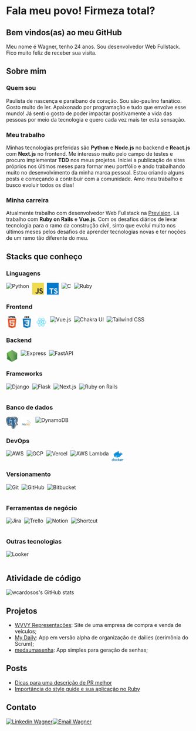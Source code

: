 # Fala meu povo! Firmeza total?

## Bem vindos(as) ao meu GitHub
Meu nome é Wagner, tenho 24 anos. Sou desenvolvedor Web Fullstack. Fico muito feliz de receber sua visita.

## Sobre mim
### Quem sou
Paulista de nascença e paraibano de coração. Sou são-paulino fanático. Gosto muito de ler. Apaixonado por programação e tudo que envolve esse mundo! Já senti o gosto de poder impactar positivamente a vida das pessoas por meio da tecnologia e quero cada vez mais ter esta sensação.
### Meu trabalho
Minhas tecnologias preferidas são **Python** e **Node.js** no backend e **React.js** com **Next.js** no frontend. Me interesso muito pelo campo de testes e procuro implementar **TDD** nos meus projetos. Iniciei a publicação de sites próprios nos últimos meses para formar meu portfólio e ando trabalhando muito no desenvolvimento da minha marca pessoal. Estou criando alguns posts e começando a contribuir com a comunidade. Amo meu trabalho e busco evoluir todos os dias!
### Minha carreira
Atualmente trabalho com desenvolvedor Web Fullstack na [Prevision](https://www.prevision.com.br/). Lá trabalho com **Ruby on Rails** e **Vue.js**. Com os desafios diários de levar tecnologia para o ramo da construção civil, sinto que evoluí muito nos últimos meses pelos desafios de aprender tecnologias novas e ter noções de um ramo tão diferente do meu.

## Stacks que conheço
### Linguagens
<div style="display: flex; gap: 8px">
  <img height="32" src="https://cdn4.iconfinder.com/data/icons/logos-and-brands/512/267_Python_logo-512.png" alt="Python"/>
  <img height="32" src="https://raw.githubusercontent.com/github/explore/80688e429a7d4ef2fca1e82350fe8e3517d3494d/topics/javascript/javascript.png" alt="Javascript"/>
  <img height="32" src="https://raw.githubusercontent.com/github/explore/80688e429a7d4ef2fca1e82350fe8e3517d3494d/topics/typescript/typescript.png" alt="Typescript"/>
  <img height="32" src="https://cdn.iconscout.com/icon/free/png-512/c-programming-569564.png" alt="C"/>
  <img height="32" src="https://upload.wikimedia.org/wikipedia/commons/thumb/7/73/Ruby_logo.svg/1024px-Ruby_logo.svg.png" alt="Ruby"/>
</div>

### Frontend
<div style="display: flex; gap: 8px">
  <img height="32" src="https://raw.githubusercontent.com/github/explore/80688e429a7d4ef2fca1e82350fe8e3517d3494d/topics/html/html.png" alt="HTML5"/>
  <img height="32" src="https://raw.githubusercontent.com/github/explore/80688e429a7d4ef2fca1e82350fe8e3517d3494d/topics/css/css.png" alt="CSS"/>
  <img height="32" src="https://raw.githubusercontent.com/github/explore/80688e429a7d4ef2fca1e82350fe8e3517d3494d/topics/react/react.png" alt="React"/>
  <img height="32" src="https://seeklogo.com/images/V/vuejs-logo-17D586B587-seeklogo.com.png" alt="Vue.js"/>
  <img height="32" src="https://www.coffeeclass.io/logos/chakra-ui.png" alt="Chakra UI"/>
  <img height="32" src="https://upload.wikimedia.org/wikipedia/commons/thumb/d/d5/Tailwind_CSS_Logo.svg/1024px-Tailwind_CSS_Logo.svg.png" alt="Tailwind CSS"/>
</div>

### Backend
<div style="display: flex; gap: 8px">
  <img height="32" src="https://raw.githubusercontent.com/github/explore/80688e429a7d4ef2fca1e82350fe8e3517d3494d/topics/nodejs/nodejs.png" alt="Nodejs"/>
  <img height="32" src="https://upload.wikimedia.org/wikipedia/commons/6/64/Expressjs.png" alt="Express" />
  <img height="32" src="https://fastapi.tiangolo.com/img/logo-margin/logo-teal.png" alt="FastAPI" />
</div>

### Frameworks
<div style="display: flex; gap: 8px">
  <img height="32" src="https://seeklogo.com/images/D/django-logo-F46C1DD95E-seeklogo.com.png" alt="Django"/>
  <img height="32" src="https://seeklogo.com/images/F/flask-logo-44C507ABB7-seeklogo.com.png" alt="Flask" />
  <img height="32" src="https://seeklogo.com/images/N/next-js-logo-8FCFF51DD2-seeklogo.com.png" alt="Next.js" />
  <img height="32" src="https://seeklogo.com/images/R/rails-logo-DD0927D290-seeklogo.com.png" alt="Ruby on Rails" />
</div>

### Banco de dados
<div style="display: flex; gap: 8px">
  <img height="32" src="https://raw.githubusercontent.com/github/explore/80688e429a7d4ef2fca1e82350fe8e3517d3494d/topics/postgresql/postgresql.png" alt="PostegreSQL"/>
  <img height="32" src="https://raw.githubusercontent.com/github/explore/80688e429a7d4ef2fca1e82350fe8e3517d3494d/topics/mysql/mysql.png" alt="MySQL"/>
  <img height="32" src="https://upload.wikimedia.org/wikipedia/commons/f/fd/DynamoDB.png" alt="DynamoDB" />
</div>

### DevOps
<div style="display: flex; gap: 8px">
  <img height="32" src="https://seeklogo.com/images/A/amazon-web-services-aws-logo-6C2E3DCD3E-seeklogo.com.png" alt="AWS"/>
  <img height="32" src="https://seeklogo.com/images/G/google-cloud-logo-ADE788217F-seeklogo.com.png" alt="GCP"/>
  <img height="32" src="https://logowik.com/content/uploads/images/vercel1868.jpg" alt="Vercel"/>
  <img height="32" src="https://seeklogo.com/images/A/aws-lambda-logo-AE95CFC218-seeklogo.com.png" alt="AWS Lambda" />
  <img height="32" src="https://raw.githubusercontent.com/github/explore/80688e429a7d4ef2fca1e82350fe8e3517d3494d/topics/docker/docker.png" alt="Docker"/>
</div>

### Versionamento
<div style="display: flex; gap: 8px">
  <img height="32" src="https://git-scm.com/images/logos/downloads/Git-Icon-1788C.png" alt="Git"/>
  <img height="32" src="https://cdn3.iconfinder.com/data/icons/inficons/512/github.png" alt="GitHub"/>
  <img height="32" src="https://cdn4.iconfinder.com/data/icons/logos-and-brands/512/44_Bitbucket_logo_logos-512.png" alt="Bitbucket"/>
</div>

### Ferramentas de negócio
<div style="display: flex; gap: 8px">
  <img height="32" src="https://cdn.worldvectorlogo.com/logos/jira-1.svg" alt="Jira"/>
  <img height="32" src="https://cdn.iconscout.com/icon/free/png-512/trello-6-569395.png" alt="Trello"/>
  <img height="32" src="https://cdn.iconscout.com/icon/free/png-512/notion-1693557-1442598.png" alt="Notion"/>
  <img height="32" src="https://miro.medium.com/v2/resize:fit:1400/format:webp/1*W2iBP-WcLhrBDOifDmDSSw.png" alt="Shortcut"/>
</div>

### Outras tecnologias
<div style="display: flex; gap: 8px">
  <img height="32" src="https://seeklogo.com/images/G/google-looker-logo-B27BD25E4E-seeklogo.com.png" alt="Looker"/>
</div>

## Atividade de código
![wcardosos's GitHub stats](https://github-readme-stats.vercel.app/api?username=wcardosos&show_icons=true&theme=dracula)

## Projetos
- [WVVY Representações](https://wvvyrepresentacoesveiculos.com.br): Site de uma empresa de compra e venda de veículos;
- [My Daily](https://my-daily-wcardosos.vercel.app): App em versão alpha de organização de dailies (cerimônia do Scrum);
- [medaumasenha](medaumasenha.vercel.app): App simples para geração de senhas;

## Posts
- [Dicas para uma descrição de PR melhor](https://dev.to/wcardosos/dicas-para-uma-descricao-de-pr-melhor-5b3n)
- [Importância do style guide e sua aplicação no Ruby](https://medium.com/prevision-tech/import%C3%A2ncia-do-style-guide-e-sua-aplica%C3%A7%C3%A3o-no-ruby-4638255678b4)

## Contato
<div style="display: flex">
  <a href="https://www.linkedin.com/in/wagner-cardoso-dev">
    <img alt="Linkedin Wagner" width="32" src="https://cdn2.iconfinder.com/data/icons/social-media-2285/512/1_Linkedin_unofficial_colored_svg-512.png" />
  </a>
  <a href="mailto:wagnerdev01@gmail.com">
    <img alt="Email Wagner" width="32" src="https://cdn4.iconfinder.com/data/icons/logos-brands-in-colors/48/google-gmail-512.png" />
  </a>
</div>
